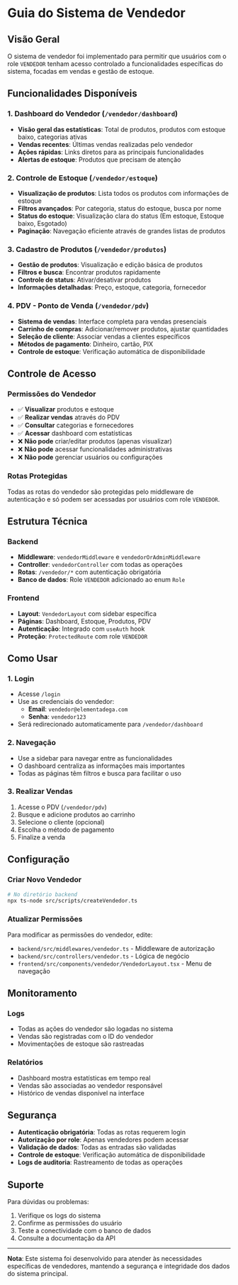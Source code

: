 # Guia do Sistema de Vendedor

## Visão Geral

O sistema de vendedor foi implementado para permitir que usuários com o role `VENDEDOR` tenham acesso controlado a funcionalidades específicas do sistema, focadas em vendas e gestão de estoque.

## Funcionalidades Disponíveis

### 1. Dashboard do Vendedor (`/vendedor/dashboard`)
- **Visão geral das estatísticas**: Total de produtos, produtos com estoque baixo, categorias ativas
- **Vendas recentes**: Últimas vendas realizadas pelo vendedor
- **Ações rápidas**: Links diretos para as principais funcionalidades
- **Alertas de estoque**: Produtos que precisam de atenção

### 2. Controle de Estoque (`/vendedor/estoque`)
- **Visualização de produtos**: Lista todos os produtos com informações de estoque
- **Filtros avançados**: Por categoria, status do estoque, busca por nome
- **Status do estoque**: Visualização clara do status (Em estoque, Estoque baixo, Esgotado)
- **Paginação**: Navegação eficiente através de grandes listas de produtos

### 3. Cadastro de Produtos (`/vendedor/produtos`)
- **Gestão de produtos**: Visualização e edição básica de produtos
- **Filtros e busca**: Encontrar produtos rapidamente
- **Controle de status**: Ativar/desativar produtos
- **Informações detalhadas**: Preço, estoque, categoria, fornecedor

### 4. PDV - Ponto de Venda (`/vendedor/pdv`)
- **Sistema de vendas**: Interface completa para vendas presenciais
- **Carrinho de compras**: Adicionar/remover produtos, ajustar quantidades
- **Seleção de cliente**: Associar vendas a clientes específicos
- **Métodos de pagamento**: Dinheiro, cartão, PIX
- **Controle de estoque**: Verificação automática de disponibilidade

## Controle de Acesso

### Permissões do Vendedor
- ✅ **Visualizar** produtos e estoque
- ✅ **Realizar vendas** através do PDV
- ✅ **Consultar** categorias e fornecedores
- ✅ **Acessar** dashboard com estatísticas
- ❌ **Não pode** criar/editar produtos (apenas visualizar)
- ❌ **Não pode** acessar funcionalidades administrativas
- ❌ **Não pode** gerenciar usuários ou configurações

### Rotas Protegidas
Todas as rotas do vendedor são protegidas pelo middleware de autenticação e só podem ser acessadas por usuários com role `VENDEDOR`.

## Estrutura Técnica

### Backend
- **Middleware**: `vendedorMiddleware` e `vendedorOrAdminMiddleware`
- **Controller**: `vendedorController` com todas as operações
- **Rotas**: `/vendedor/*` com autenticação obrigatória
- **Banco de dados**: Role `VENDEDOR` adicionado ao enum `Role`

### Frontend
- **Layout**: `VendedorLayout` com sidebar específica
- **Páginas**: Dashboard, Estoque, Produtos, PDV
- **Autenticação**: Integrado com `useAuth` hook
- **Proteção**: `ProtectedRoute` com role `VENDEDOR`

## Como Usar

### 1. Login
- Acesse `/login`
- Use as credenciais do vendedor:
  - **Email**: `vendedor@elementadega.com`
  - **Senha**: `vendedor123`
- Será redirecionado automaticamente para `/vendedor/dashboard`

### 2. Navegação
- Use a sidebar para navegar entre as funcionalidades
- O dashboard centraliza as informações mais importantes
- Todas as páginas têm filtros e busca para facilitar o uso

### 3. Realizar Vendas
1. Acesse o PDV (`/vendedor/pdv`)
2. Busque e adicione produtos ao carrinho
3. Selecione o cliente (opcional)
4. Escolha o método de pagamento
5. Finalize a venda

## Configuração

### Criar Novo Vendedor
```bash
# No diretório backend
npx ts-node src/scripts/createVendedor.ts
```

### Atualizar Permissões
Para modificar as permissões do vendedor, edite:
- `backend/src/middlewares/vendedor.ts` - Middleware de autorização
- `backend/src/controllers/vendedor.ts` - Lógica de negócio
- `frontend/src/components/vendedor/VendedorLayout.tsx` - Menu de navegação

## Monitoramento

### Logs
- Todas as ações do vendedor são logadas no sistema
- Vendas são registradas com o ID do vendedor
- Movimentações de estoque são rastreadas

### Relatórios
- Dashboard mostra estatísticas em tempo real
- Vendas são associadas ao vendedor responsável
- Histórico de vendas disponível na interface

## Segurança

- **Autenticação obrigatória**: Todas as rotas requerem login
- **Autorização por role**: Apenas vendedores podem acessar
- **Validação de dados**: Todas as entradas são validadas
- **Controle de estoque**: Verificação automática de disponibilidade
- **Logs de auditoria**: Rastreamento de todas as operações

## Suporte

Para dúvidas ou problemas:
1. Verifique os logs do sistema
2. Confirme as permissões do usuário
3. Teste a conectividade com o banco de dados
4. Consulte a documentação da API

---

**Nota**: Este sistema foi desenvolvido para atender às necessidades específicas de vendedores, mantendo a segurança e integridade dos dados do sistema principal.
